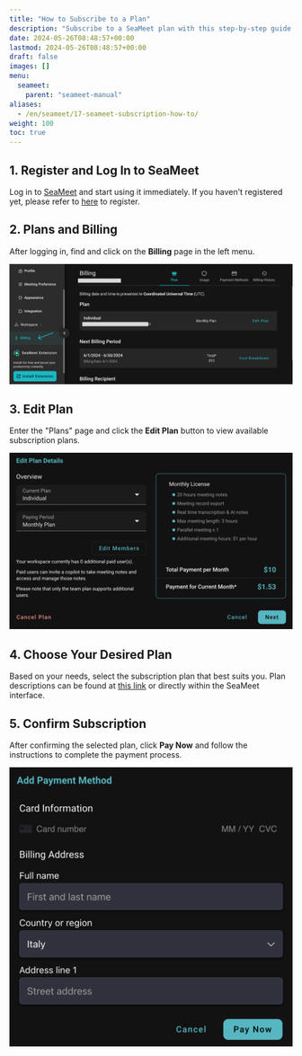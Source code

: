 ```yaml
---
title: "How to Subscribe to a Plan"
description: "Subscribe to a SeaMeet plan with this step-by-step guide. Register, log in, choose the best plan for your needs."
date: 2024-05-26T08:48:57+00:00
lastmod: 2024-05-26T08:48:57+00:00
draft: false
images: []
menu:
  seameet:
    parent: "seameet-manual"
aliases:
  - /en/seameet/17-seameet-subscription-how-to/
weight: 100
toc: true
---
```


## 1. **Register and Log In to SeaMeet**

Log in to [SeaMeet](https://meet.seasalt.ai/signin) and start using it immediately. If you haven't registered yet, please refer to [here](https://wiki.seasalt.ai/seameet/seameet-manual/01-seameet-intro/) to register.

## 2. **Plans and Billing**

After logging in, find and click on the **Billing** page in the left menu.

 <center>
    <img src="/images/seameet-en/17-seameet-subscription-how-to/billing-dashboard.png" alt="SeaMeet Plans and Billing"/>
</center>

## 3. **Edit Plan**

Enter the "Plans" page and click the **Edit Plan** button to view available subscription plans.

  <center>
    <img src="/images/seameet-en/17-seameet-subscription-how-to/subscription-plan.png" alt="SeaMeet Edit Plan"/>
    </center>

## 4. **Choose Your Desired Plan**

Based on your needs, select the subscription plan that best suits you. Plan descriptions can be found at [this link](https://meet.seasalt.ai/en-us) or directly within the SeaMeet interface.

## 5. **Confirm Subscription**

After confirming the selected plan, click **Pay Now** and follow the instructions to complete the payment process.

  <center>
    <img src="/images/seameet-en/17-seameet-subscription-how-to/payment-methods.png" alt="SeaMeet Payment Method"/>
    </center>